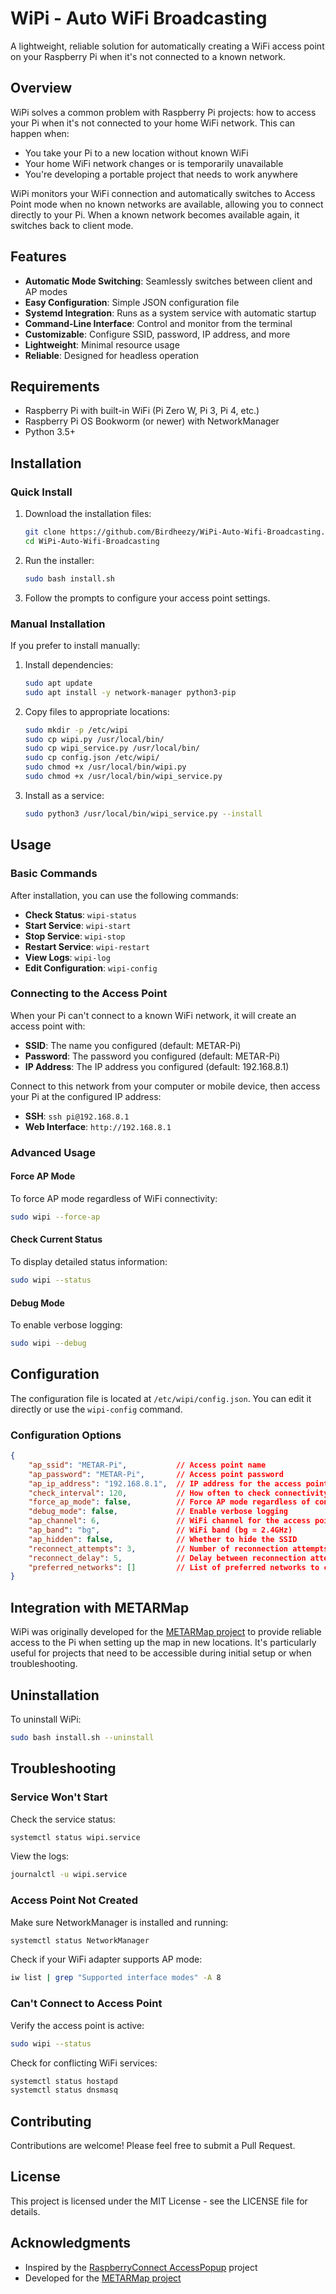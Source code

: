# WiPi - Auto WiFi Broadcasting

A lightweight, reliable solution for automatically creating a WiFi access point on your Raspberry Pi when it's not connected to a known network.

## Overview

WiPi solves a common problem with Raspberry Pi projects: how to access your Pi when it's not connected to your home WiFi network. This can happen when:

- You take your Pi to a new location without known WiFi
- Your home WiFi network changes or is temporarily unavailable
- You're developing a portable project that needs to work anywhere

WiPi monitors your WiFi connection and automatically switches to Access Point mode when no known networks are available, allowing you to connect directly to your Pi. When a known network becomes available again, it switches back to client mode.

## Features

- **Automatic Mode Switching**: Seamlessly switches between client and AP modes
- **Easy Configuration**: Simple JSON configuration file
- **Systemd Integration**: Runs as a system service with automatic startup
- **Command-Line Interface**: Control and monitor from the terminal
- **Customizable**: Configure SSID, password, IP address, and more
- **Lightweight**: Minimal resource usage
- **Reliable**: Designed for headless operation

## Requirements

- Raspberry Pi with built-in WiFi (Pi Zero W, Pi 3, Pi 4, etc.)
- Raspberry Pi OS Bookworm (or newer) with NetworkManager
- Python 3.5+

## Installation

### Quick Install

1. Download the installation files:
   ```bash
   git clone https://github.com/Birdheezy/WiPi-Auto-Wifi-Broadcasting.git
   cd WiPi-Auto-Wifi-Broadcasting
   ```

2. Run the installer:
   ```bash
   sudo bash install.sh
   ```

3. Follow the prompts to configure your access point settings.

### Manual Installation

If you prefer to install manually:

1. Install dependencies:
   ```bash
   sudo apt update
   sudo apt install -y network-manager python3-pip
   ```

2. Copy files to appropriate locations:
   ```bash
   sudo mkdir -p /etc/wipi
   sudo cp wipi.py /usr/local/bin/
   sudo cp wipi_service.py /usr/local/bin/
   sudo cp config.json /etc/wipi/
   sudo chmod +x /usr/local/bin/wipi.py
   sudo chmod +x /usr/local/bin/wipi_service.py
   ```

3. Install as a service:
   ```bash
   sudo python3 /usr/local/bin/wipi_service.py --install
   ```

## Usage

### Basic Commands

After installation, you can use the following commands:

- **Check Status**: `wipi-status`
- **Start Service**: `wipi-start`
- **Stop Service**: `wipi-stop`
- **Restart Service**: `wipi-restart`
- **View Logs**: `wipi-log`
- **Edit Configuration**: `wipi-config`

### Connecting to the Access Point

When your Pi can't connect to a known WiFi network, it will create an access point with:

- **SSID**: The name you configured (default: METAR-Pi)
- **Password**: The password you configured (default: METAR-Pi)
- **IP Address**: The IP address you configured (default: 192.168.8.1)

Connect to this network from your computer or mobile device, then access your Pi at the configured IP address:

- **SSH**: `ssh pi@192.168.8.1`
- **Web Interface**: `http://192.168.8.1`

### Advanced Usage

#### Force AP Mode

To force AP mode regardless of WiFi connectivity:

```bash
sudo wipi --force-ap
```

#### Check Current Status

To display detailed status information:

```bash
sudo wipi --status
```

#### Debug Mode

To enable verbose logging:

```bash
sudo wipi --debug
```

## Configuration

The configuration file is located at `/etc/wipi/config.json`. You can edit it directly or use the `wipi-config` command.

### Configuration Options

```json
{
    "ap_ssid": "METAR-Pi",           // Access point name
    "ap_password": "METAR-Pi",       // Access point password
    "ap_ip_address": "192.168.8.1",  // IP address for the access point
    "check_interval": 120,           // How often to check connectivity (seconds)
    "force_ap_mode": false,          // Force AP mode regardless of connectivity
    "debug_mode": false,             // Enable verbose logging
    "ap_channel": 6,                 // WiFi channel for the access point
    "ap_band": "bg",                 // WiFi band (bg = 2.4GHz)
    "ap_hidden": false,              // Whether to hide the SSID
    "reconnect_attempts": 3,         // Number of reconnection attempts
    "reconnect_delay": 5,            // Delay between reconnection attempts (seconds)
    "preferred_networks": []         // List of preferred networks to connect to
}
```

## Integration with METARMap

WiPi was originally developed for the [METARMap project](https://github.com/Birdheezy/METARMap2.0) to provide reliable access to the Pi when setting up the map in new locations. It's particularly useful for projects that need to be accessible during initial setup or when troubleshooting.

## Uninstallation

To uninstall WiPi:

```bash
sudo bash install.sh --uninstall
```

## Troubleshooting

### Service Won't Start

Check the service status:
```bash
systemctl status wipi.service
```

View the logs:
```bash
journalctl -u wipi.service
```

### Access Point Not Created

Make sure NetworkManager is installed and running:
```bash
systemctl status NetworkManager
```

Check if your WiFi adapter supports AP mode:
```bash
iw list | grep "Supported interface modes" -A 8
```

### Can't Connect to Access Point

Verify the access point is active:
```bash
sudo wipi --status
```

Check for conflicting WiFi services:
```bash
systemctl status hostapd
systemctl status dnsmasq
```

## Contributing

Contributions are welcome! Please feel free to submit a Pull Request.

## License

This project is licensed under the MIT License - see the LICENSE file for details.

## Acknowledgments

- Inspired by the [RaspberryConnect AccessPopup](https://www.raspberryconnect.com/projects/65-raspberrypi-hotspot-accesspoints/203-automated-switching-accesspoint-wifi-network) project
- Developed for the [METARMap project](https://github.com/Birdheezy/METARMap2.0)
